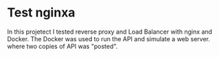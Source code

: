 # Test nginxa
In this projetect I tested reverse proxy and Load Balancer with nginx and Docker. The Docker was used to run the API and simulate a web server. where two copies of API was "posted".
